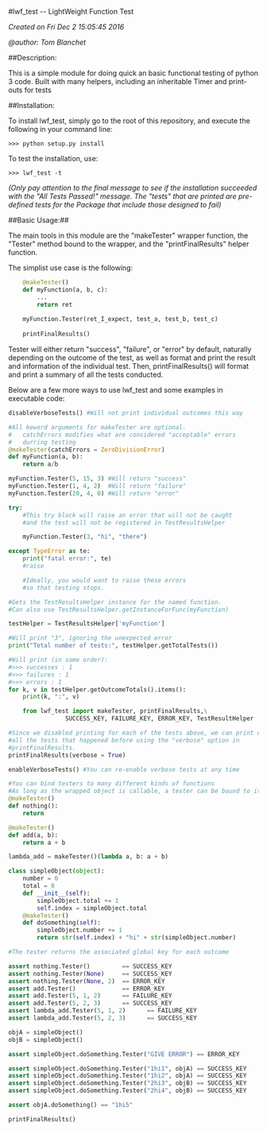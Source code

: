 #lwf_test -- LightWeight Function Test

*Created on Fri Dec  2 15:05:45 2016*

*@author: Tom Blanchet*

##Description:

This is a simple module for doing quick an basic functional testing of python 3 code. Built with many helpers, including
an inheritable Timer and print-outs for tests
    
##Installation:

To install lwf_test, simply go to the root of this repository, and execute the following in your command line:

    >>> python setup.py install

To test the installation, use:

    >>> lwf_test -t

*(Only pay attention to the final message to see if the installation succeeded with the "All Tests Passed!" message.
The "tests" that are printed are pre-defined tests for the Package that include those designed to fail)*


##Basic Usage:##

The main tools in this module are the "makeTester" wrapper function,
the "Tester" method bound to the wrapper, and the "printFinalResults"
helper function. 

The simplist use case is the following:
```python
    @makeTester()
    def myFunction(a, b, c):
        ...
        return ret
        
    myFunction.Tester(ret_I_expect, test_a, test_b, test_c)
    
    printFinalResults()
```
Tester will either return "success", "failure", or "error" by default, naturally depending on the outcome of the test, as well as format and print the result and information of the individual test. Then, printFinalResults() will format and print a summary of all the tests conducted.

Below are a few more ways to use lwf_test and some examples in 
executable code:

```python
disableVerboseTests() #Will not print individual outcomes this way

#All keword arguments for makeTester are optional.
#   catchErrors modifies what are considered "acceptable" errors
#   durring testing
@makeTester(catchErrors = ZeroDivisionError)
def myFunction(a, b):
    return a/b

myFunction.Tester(5, 15, 3) #Will return "success"
myFunction.Tester(1, 4, 2)  #Will return "failure"
myFunction.Tester(20, 4, 0) #Will return "error"

try:
    #This try block will raise an error that will not be caught
    #and the test will not be registered in TestResultsHelper

    myFunction.Tester(3, "hi", "there")

except TypeError as te: 
    print("fatal error:", te)
    #raise

    #Ideally, you would want to raise these errors
    #so that testing stops. 

#Gets the TestResultsHelper instance for the named function. 
#Can also use TestResultsHelper.getInstanceForFunc(myFunction)

testHelper = TestResultsHelper['myFunction']

#Will print "3", ignoring the unexpected error
print("Total number of tests:", testHelper.getTotalTests())

#Will print (in some order):
#>>> successes : 1
#>>> failures : 1
#>>> errors : 1
for k, v in testHelper.getOutcomeTotals().items():
    print(k, ":", v)

    from lwf_test import makeTester, printFinalResults,\
                SUCCESS_KEY, FAILURE_KEY, ERROR_KEY, TestResultHelper

#Since we disabled printing for each of the tests above, we can print out
#all the tests that happened before using the "verbose" option in
#printFinalResults.
printFinalResults(verbose = True)

enableVerboseTests() #You can re-enable verbose tests at any time

#You can bind testers to many different kinds of functions
#As long as the wrapped object is callable, a tester can be bound to it!
@makeTester()
def nothing():
    return

@makeTester()
def add(a, b):
    return a + b

lambda_add = makeTester()(lambda a, b: a + b)

class simpleObject(object):
    number = 0
    total = 0
    def __init__(self):
        simpleObject.total += 1
        self.index = simpleObject.total
    @makeTester()
    def doSomething(self):
        simpleObject.number += 1
        return str(self.index) + "hi" + str(simpleObject.number)

#The tester returns the associated global key for each outcome

assert nothing.Tester()         == SUCCESS_KEY
assert nothing.Tester(None)     == SUCCESS_KEY
assert nothing.Tester(None, 2)  == ERROR_KEY
assert add.Tester()             == ERROR_KEY
assert add.Tester(5, 1, 2)      == FAILURE_KEY
assert add.Tester(5, 2, 3)      == SUCCESS_KEY
assert lambda_add.Tester(5, 1, 2)      == FAILURE_KEY
assert lambda_add.Tester(5, 2, 3)      == SUCCESS_KEY

objA = simpleObject()
objB = simpleObject()

assert simpleObject.doSomething.Tester("GIVE ERROR") == ERROR_KEY

assert simpleObject.doSomething.Tester("1hi1", objA) == SUCCESS_KEY
assert simpleObject.doSomething.Tester("1hi2", objA) == SUCCESS_KEY
assert simpleObject.doSomething.Tester("2hi3", objB) == SUCCESS_KEY
assert simpleObject.doSomething.Tester("2hi4", objB) == SUCCESS_KEY

assert objA.doSomething() == "1hi5"

printFinalResults()
```
